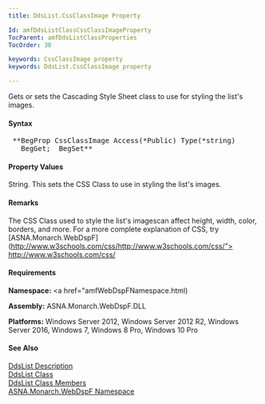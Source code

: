 ```yaml
---
title: DdsList.CssClassImage Property

Id: amfDdsListClassCssClassImageProperty
TocParent: amfDdsListClassProperties
TocOrder: 30

keywords: CssClassImage property
keywords: DdsList.CssClassImage property

---
```


Gets or sets the Cascading Style Sheet class to use for styling the list's images.

#### Syntax
<pre class="prettyprint"> **BegProp CssClassImage Access(*Public) Type(*string)
   BegGet;  BegSet** </pre>

#### Property Values
String. This sets the CSS Class to use in styling the list's images.

#### Remarks
The CSS Class used to style the list's imagescan affect height, width, color, borders, and more. For a more complete explanation of CSS, try [ASNA.Monarch.WebDspF](http://www.w3schools.com/css/http://www.w3schools.com/css/"> http://www.w3schools.com/css/</a>

#### Requirements
**Namespace:** <a href="amfWebDspFNamespace.html)

**Assembly:** ASNA.Monarch.WebDspF.DLL

**Platforms:** Windows Server 2012, Windows Server 2012 R2, Windows Server 2016, Windows 7, Windows 8 Pro, Windows 10 Pro

#### See Also
[DdsList Description](amfUnderstandingLists.html)<br /> [ DdsList Class](amfDdsListClass.html) <br /> [ DdsList Class Members](amfDdsListClassMembers.html) <br /> [ ASNA.Monarch.WebDspF Namespace](amfWebDspFNamespace.html) 
